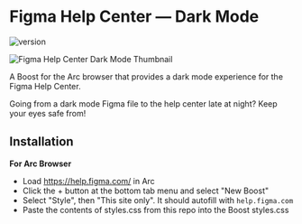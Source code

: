 # Figma Help Center — Dark Mode

![version](https://img.shields.io/github/v/tag/madmaxmckinney/figma-help-center-dark-mode-boost?color=blueviolet&label=version)

![Figma Help Center Dark Mode Thumbnail](https://github.com/MadMaxMcKinney/figma-help-center-dark-mode-boost/assets/1159073/9b421142-480b-471e-96f6-78d97809b5d6)

A Boost for the Arc browser that provides a dark mode experience for the Figma Help Center. 

Going from a dark mode Figma file to the help center late at night? Keep your eyes safe from!

## Installation

**For Arc Browser**
* Load https://help.figma.com/ in Arc
* Click the + button at the bottom tab menu and select "New Boost"
* Select "Style", then "This site only". It should autofill with `help.figma.com`
* Paste the contents of styles.css from this repo into the Boost styles.css
